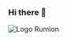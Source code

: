 ### Hi there 👋

![Logo Rumion]([https://github.githubassets.com/images/modules/logos_page/Octocat.png](https://cdn.discordapp.com/attachments/712589397916254209/1156221806005465138/user_profile.png?ex=65142ef8&is=6512dd78&hm=dfe1ca085d0b0ac2c212018c9325baaa0281e0be633de6bfe70955176f676540&))

<!--
**mtapryan/mtapryan** is a ✨ _special_ ✨ repository because its `README.md` (this file) appears on your GitHub profile.


Here are some ideas to get you started:

- 🔭 I’m currently working on ...
- 🌱 I’m currently learning ...
- 👯 I’m looking to collaborate on ...
- 🤔 I’m looking for help with ...
- 💬 Ask me about ...
- 📫 How to reach me: ...
- 😄 Pronouns: ...
- ⚡ Fun fact: ...
-->

